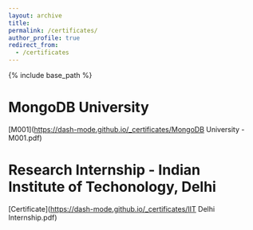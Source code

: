 ```yaml
---
layout: archive
title:
permalink: /certificates/
author_profile: true
redirect_from:
  - /certificates
---
```


{% include base_path %}

MongoDB University 
===
[M001](https://dash-mode.github.io/_certificates/MongoDB University - M001.pdf)

Research Internship - Indian Institute of Techonology, Delhi
===
[Certificate](https://dash-mode.github.io/_certificates/IIT Delhi Internship.pdf)
